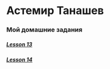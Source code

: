 

# Астемир Танашев
### Мой домашние задания
##### [Lesson 13](Axetike.github.io/lessen-13/app/ "Фигня на котору я потратил час")
##### [Lesson 14](Axetike.github.io/lesson-14/app/ "Шапачка")
